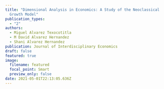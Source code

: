 ```yaml
---
title: "Dimensional Analysis in Economics: A Study of the Neoclassical Economic
  Growth Model"
publication_types:
  - "2"
authors:
  - Miguel Alvarez Texocotitla
  - M David Alvarez Hernandez
  - Shani Alvarez Hernandez
publication: Journal of Interdisciplinary Economics
draft: false
featured: true
image:
  filename: featured
  focal_point: Smart
  preview_only: false
date: 2021-05-01T22:13:05.636Z
---
```

